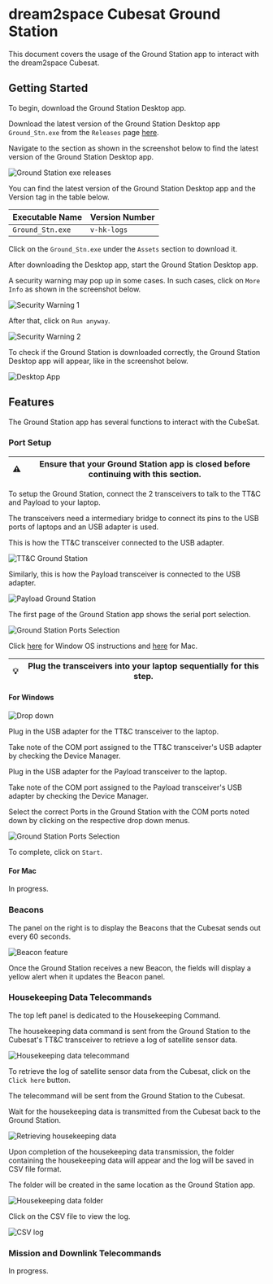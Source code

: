 # dream2space Cubesat Ground Station

This document covers the usage of the Ground Station app to interact with the dream2space Cubesat.

## Getting Started

To begin, download the Ground Station Desktop app.

Download the latest version of the Ground Station Desktop app `Ground_Stn.exe` from the `Releases` page [here](https://github.com/dream2space/dream2space-ground_station/releases).

Navigate to the section as shown in the screenshot below to find the latest version of the Ground Station Desktop app.

![Ground Station exe releases](images/ground_stn_exe_releases.png)

You can find the latest version of the Ground Station Desktop app and the Version tag in the table below.

| Executable Name  | Version Number |
| ---------------- | -------------- |
| `Ground_Stn.exe` | `v-hk-logs`    |

Click on the `Ground_Stn.exe` under the `Assets` section to download it.

After downloading the Desktop app, start the Ground Station Desktop app.

A security warning may pop up in some cases. In such cases, click on `More Info` as shown in the screenshot below.

![Security Warning 1](images/security_warning1.png)

After that, click on `Run anyway`.

![Security Warning 2](images/security_warning2.png)

To check if the Ground Station is downloaded correctly, the Ground Station Desktop app will appear, like in the screenshot below.

![Desktop App](images/app_start.png)

## Features

The Ground Station app has several functions to interact with the CubeSat.

### Port Setup

| ⚠️ | **Ensure that your Ground Station app is closed before continuing with this section.** |
| - | -------------------------------------------------------------------------------------- |

To setup the Ground Station, connect the 2 transceivers to talk to the TT&C and Payload to your laptop.

The transceivers need a intermediary bridge to connect its pins to the USB ports of laptops and an USB adapter is used.

This is how the TT&C transceiver connected to the USB adapter.

![TT&C Ground Station](images/ttnc_ground_station.jpg)

Similarly, this is how the Payload transceiver is connected to the USB adapter.

![Payload Ground Station](images/payload_ground_station.jpg)

The first page of the Ground Station app shows the serial port selection.

![Ground Station Ports Selection](images/ground_station_page1.PNG)

Click [here](#for-windows) for Window OS instructions and [here](#for-mac) for Mac.

| 💡 | **Plug the transceivers into your laptop sequentially for this step.** |
| --- | -------------------------------------------------------------------- |

#### For Windows

![Drop down](images/drop_down.png)

Plug in the USB adapter for the TT&C transceiver to the laptop.

Take note of the COM port assigned to the TT&C transceiver's USB adapter by checking the Device Manager.

Plug in the USB adapter for the Payload transceiver to the laptop.

Take note of the COM port assigned to the Payload transceiver's USB adapter by checking the Device Manager.

Select the correct Ports in the Ground Station with the COM ports noted down by clicking on the respective drop down menus.

![Ground Station Ports Selection](images/ground_station_page1_select.PNG)

To complete, click on `Start`.

#### For Mac

In progress.

### Beacons

The panel on the right is to display the Beacons that the Cubesat sends out every 60 seconds.

![Beacon feature](images/beacon_feature.png)

Once the Ground Station receives a new Beacon, the fields will display a yellow alert when it updates the Beacon panel.

### Housekeeping Data Telecommands

The top left panel is dedicated to the Housekeeping Command.

The housekeeping data command is sent from the Ground Station to the Cubesat's TT&C transceiver to retrieve a log of satellite sensor data.

![Housekeeping data telecommand](images/housekeeping_data.png)

To retrieve the log of satellite sensor data from the Cubesat, click on the `Click here` button.

The telecommand will be sent from the Ground Station to the Cubesat.

Wait for the housekeeping data is transmitted from the Cubesat back to the Ground Station.

![Retrieving housekeeping data](images/housekeeping_data_retrieve.png)

Upon completion of the housekeeping data transmission, the folder containing the housekeeping data will appear and the log will be saved in CSV file format.

The folder will be created in the same location as the Ground Station app.

![Housekeeping data folder](images/housekeeping_folder.png)

Click on the CSV file to view the log.

![CSV log](images/csv_log.png)

### Mission and Downlink Telecommands

In progress.
